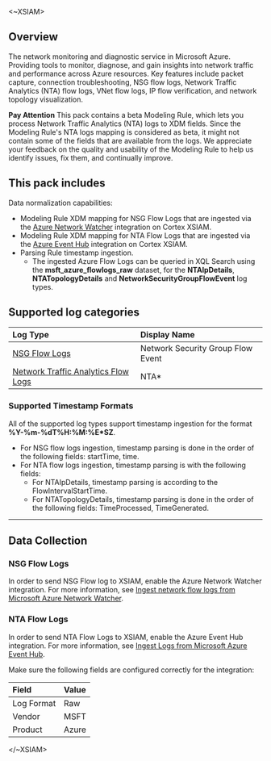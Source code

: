 <~XSIAM>

## Overview

The network monitoring and diagnostic service in Microsoft Azure.
Providing tools to monitor, diagnose, and gain insights into network traffic and performance across Azure resources.
Key features include packet capture, connection troubleshooting, NSG flow logs, Network Traffic Analytics (NTA) flow logs, VNet flow logs, IP flow verification, and network topology visualization.

**Pay Attention**
This pack contains a beta Modeling Rule, which lets you process Network Traffic Analytics (NTA) logs to XDM fields.
Since the Modeling Rule's NTA logs mapping is considered as beta, it might not contain some of the fields that are available from the logs.
We appreciate your feedback on the quality and usability of the Modeling Rule to help us identify issues, fix them, and continually improve.

## This pack includes

Data normalization capabilities:

* Modeling Rule XDM mapping for NSG Flow Logs that are ingested via the [Azure Network Watcher](https://docs-cortex.paloaltonetworks.com/r/Cortex-XSIAM/Cortex-XSIAM-Documentation/Ingest-network-flow-logs-from-Microsoft-Azure-Network-Watcher) integration on Cortex XSIAM.
* Modeling Rule XDM mapping for NTA Flow Logs that are ingested via the [Azure Event Hub](https://docs-cortex.paloaltonetworks.com/r/Cortex-XSIAM/Cortex-XSIAM-Documentation/Ingest-Logs-from-Microsoft-Azure-Event-Hub?tocId=kdBiMvtdaJTAWsaoShdYHQ) integration on Cortex XSIAM.
* Parsing Rule timestamp ingestion.
  * The ingested Azure Flow Logs can be queried in XQL Search using the **msft_azure_flowlogs_raw** dataset,
  for the **NTAIpDetails**, **NTATopologyDetails** and **NetworkSecurityGroupFlowEvent** log types.

## Supported log categories

| Log Type                    | Display Name                 |
|:----------------------------|:--------------------------------------|
| [NSG Flow Logs](https://learn.microsoft.com/en-us/azure/network-watcher/nsg-flow-logs-overview?tabs=Americas)  | Network Security Group Flow Event                            |
| [Network Traffic Analytics Flow Logs](https://learn.microsoft.com/en-us/azure/network-watcher/traffic-analytics?tabs=Americas)  |  NTA*                          |

### Supported Timestamp Formats

All of the supported log types support timestamp ingestion for the format **%Y-%m-%dT%H:%M:%E*SZ**.

* For NSG flow logs ingestion, timestamp parsing is done in the order of the following fields: startTime, time.
* For NTA flow logs ingestion, timestamp parsing is with the following fields:
  * For NTAIpDetails, timestamp parsing is according to the FlowIntervalStartTime.
  * For NTATopologyDetails, timestamp parsing is done in the order of the following fields: TimeProcessed, TimeGenerated.

***

## Data Collection

### NSG Flow Logs

In order to send NSG Flow log to XSIAM, enable the Azure Network Watcher integration.
For more information, see [Ingest network flow logs from Microsoft Azure Network Watcher](https://docs-cortex.paloaltonetworks.com/r/Cortex-XSIAM/Cortex-XSIAM-Documentation/Ingest-network-flow-logs-from-Microsoft-Azure-Network-Watcher).

### NTA Flow Logs

In order to send NTA Flow Logs to XSIAM, enable the Azure Event Hub integration.
For more information, see [Ingest Logs from Microsoft Azure Event Hub](https://docs-cortex.paloaltonetworks.com/r/Cortex-XSIAM/Cortex-XSIAM-Documentation/Ingest-Logs-from-Microsoft-Azure-Event-Hub?tocId=kdBiMvtdaJTAWsaoShdYHQ).

Make sure the following fields are configured correctly for the integration:

| Field                    | Value                 |
|:----------------------------|:--------------------------------------|
| Log Format  | Raw                            |
| Vendor  |  MSFT                          |
| Product  |  Azure                          |

</~XSIAM>
